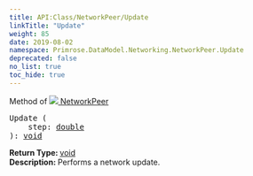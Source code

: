 ```yaml
---
title: API:Class/NetworkPeer/Update
linkTitle: "Update"
weight: 85
date: 2019-08-02
namespace: Primrose.DataModel.Networking.NetworkPeer.Update
deprecated: false
no_list: true
toc_hide: true
---
```

Method of <a href="/docs/api-reference/Class/NetworkPeer"><img src="/icons/silk/default.png"/>&nbsp;NetworkPeer</a>
<pre class="method-declaration">
Update (
    step: <a class="type" href="/docs/api-reference/System/Primitives#double">double</a>
): <a class="type" href="/docs/api-reference/System/void">void</a></pre>
<b>Return Type: </b>
<a class="type" href="/docs/api-reference/System/void">void</a>
<br/>
<b>Description: </b>
Performs a network update.

